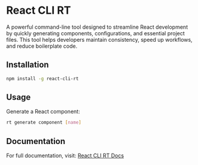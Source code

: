 # React CLI RT

A powerful command-line tool designed to streamline React development by quickly generating components, configurations, and essential project files. This tool helps developers maintain consistency, speed up workflows, and reduce boilerplate code.

## Installation

```sh
npm install -g react-cli-rt
```

## Usage

Generate a React component:

```sh
rt generate component [name]
```

## Documentation

For full documentation, visit: [React CLI RT Docs](https://react-cli-rt.netlify.app/overview)

